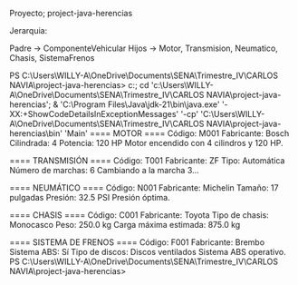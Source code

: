 Proyecto;
project-java-herencias

Jerarquia:

Padre -> ComponenteVehicular
Hijos -> Motor, Transmision, Neumatico, Chasis, SistemaFrenos

PS C:\Users\WILLY-A\OneDrive\Documents\SENA\Trimestre_IV\CARLOS NAVIA\project-java-herencias>  c:; cd 'c:\Users\WILLY-A\OneDrive\Documents\SENA\Trimestre_IV\CARLOS NAVIA\project-java-herencias'; & 'C:\Program Files\Java\jdk-21\bin\java.exe' '-XX:+ShowCodeDetailsInExceptionMessages' '-cp' 'C:\Users\WILLY-A\OneDrive\Documents\SENA\Trimestre_IV\CARLOS NAVIA\project-java-herencias\bin' 'Main' 
==== MOTOR ====
Código: M001
Fabricante: Bosch
Cilindrada: 4
Potencia: 120 HP
Motor encendido con 4 cilindros y 120 HP.

==== TRANSMISIÓN ====
Código: T001
Fabricante: ZF
Tipo: Automática
Número de marchas: 6
Cambiando a la marcha 3...

==== NEUMÁTICO ====
Código: N001
Fabricante: Michelin
Tamaño: 17 pulgadas
Presión: 32.5 PSI
Presión óptima.

==== CHASIS ====
Código: C001
Fabricante: Toyota
Tipo de chasis: Monocasco
Peso: 250.0 kg
Carga máxima estimada: 875.0 kg

==== SISTEMA DE FRENOS ====
Código: F001
Fabricante: Brembo
Sistema ABS: Sí
Tipo de discos: Discos ventilados
Sistema ABS operativo.
PS C:\Users\WILLY-A\OneDrive\Documents\SENA\Trimestre_IV\CARLOS NAVIA\project-java-herencias> 